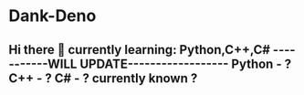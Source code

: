 # Dank-Deno
Hi there 👋
currently learning: Python,C++,C#
-----------WILL UPDATE------------------
Python - ?
C++ - ?
C# - ?
currently known ?
-----------------------------------------
